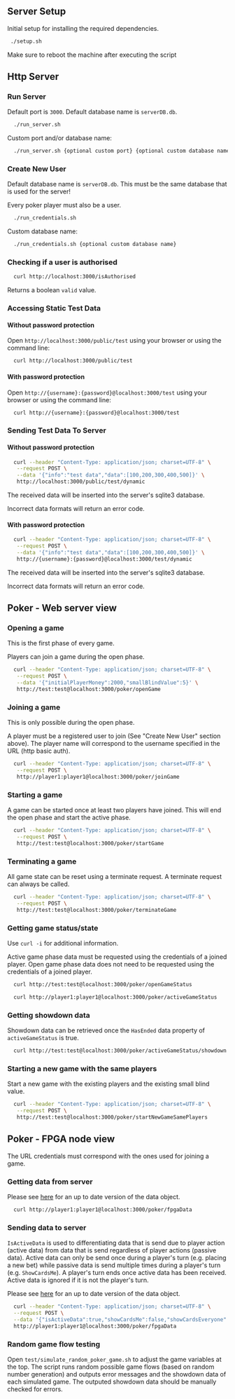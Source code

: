 ## Server Setup

Initial setup for installing the required dependencies.

```bash
 ./setup.sh
```

Make sure to reboot the machine after executing the script

## Http Server

### Run Server

Default port is `3000`.
Default database name is `serverDB.db`.

```bash
  ./run_server.sh
```

Custom port and/or database name:
```bash
  ./run_server.sh {optional custom port} {optional custom database name}
```

### Create New User

Default database name is `serverDB.db`.
This must be the same database that is used for the server!

Every poker player must also be a user.

```bash
  ./run_credentials.sh
```

Custom database name:
```bash
  ./run_credentials.sh {optional custom database name}
```

### Checking if a user is authorised

```bash
  curl http://localhost:3000/isAuthorised
```

Returns a boolean `valid` value.

### Accessing Static Test Data

#### Without password protection

Open `http://localhost:3000/public/test` using your browser or using the command line:

```bash
  curl http://localhost:3000/public/test
```

#### With password protection

Open `http://{username}:{password}@localhost:3000/test` using your browser or using the command line:

```bash
  curl http://{username}:{password}@localhost:3000/test
```

### Sending Test Data To Server

#### Without password protection

```bash
  curl --header "Content-Type: application/json; charset=UTF-8" \
   --request POST \
   --data '{"info":"test data","data":[100,200,300,400,500]}' \
   http://localhost:3000/public/test/dynamic
```
The received data will be inserted into the server's sqlite3 database.

Incorrect data formats will return an error code.

#### With password protection

```bash
  curl --header "Content-Type: application/json; charset=UTF-8" \
   --request POST \
   --data '{"info":"test data","data":[100,200,300,400,500]}' \
   http://{username}:{password}@localhost:3000/test/dynamic
```
The received data will be inserted into the server's sqlite3 database.

Incorrect data formats will return an error code.

## Poker - Web server view

### Opening a game

This is the first phase of every game.

Players can join a game during the open phase.

```bash
  curl --header "Content-Type: application/json; charset=UTF-8" \
   --request POST \
   --data '{"initialPlayerMoney":2000,"smallBlindValue":5}' \
   http://test:test@localhost:3000/poker/openGame
```

### Joining a game

This is only possible during the open phase.

A player must be a registered user to join (See "Create New User" section above).
The player name will correspond to the username specified in the URL (http basic auth).

```bash
  curl --header "Content-Type: application/json; charset=UTF-8" \
   --request POST \
   http://player1:player1@localhost:3000/poker/joinGame
```

### Starting a game

A game can be started once at least two players have joined.
This will end the open phase and start the active phase.

```bash
  curl --header "Content-Type: application/json; charset=UTF-8" \
   --request POST \
   http://test:test@localhost:3000/poker/startGame
```

### Terminating a game

All game state can be reset using a terminate request.
A terminate request can always be called.

```bash
  curl --header "Content-Type: application/json; charset=UTF-8" \
   --request POST \
   http://test:test@localhost:3000/poker/terminateGame
```

### Getting game status/state

Use ```curl -i``` for additional information.

Active game phase data must be requested using the credentials of a joined player.
Open game phase data does not need to be requested using the credentials of a joined player.

```bash
  curl http://test:test@localhost:3000/poker/openGameStatus
```

```bash
  curl http://player1:player1@localhost:3000/poker/activeGameStatus
```

### Getting showdown data

Showdown data can be retrieved once the `HasEnded` data property of `activeGameStatus` is true.

```bash
  curl http://test:test@localhost:3000/poker/activeGameStatus/showdown
```

### Starting a new game with the same players

Start a new game with the existing players and the existing small blind value.

```bash
  curl --header "Content-Type: application/json; charset=UTF-8" \
   --request POST \
   http://test:test@localhost:3000/poker/startNewGameSamePlayers
```

## Poker - FPGA node view

The URL credentials must correspond with the ones used for joining a game.

### Getting data from server

Please see [here](https://github.com/IBricchi/GamblingFPGAs/blob/master/server/poker_fpga.go) for an up to date version of the data object.

```bash
  curl http://player1:player1@localhost:3000/poker/fpgaData
```

### Sending data to server

`IsActiveData` is used to differentiating data that is send due to player action (active data)
from data that is send regardless of player actions (passive data). Active data can only be send
once during a player's turn (e.g. placing a new bet) while passive data is send multiple times during
a player's turn (e.g. `ShowCardsMe`). A player's turn ends once active data has been received. Active data
is ignored if it is not the player's turn.

Please see [here](https://github.com/IBricchi/GamblingFPGAs/blob/master/server/poker_fpga.go) for an up to date version of the data object.

```bash
  curl --header "Content-Type: application/json; charset=UTF-8" \
  --request POST \
  --data '{"isActiveData":true,"showCardsMe":false,"showCardsEveryone":false,"newTryPeek":false,"newTryPeekPlayerNumber":0,"newMoveType":"bet","newBetAmount":20}' \
  http://player1:player1@localhost:3000/poker/fpgaData
```

### Random game flow testing

Open `test/simulate_random_poker_game.sh` to adjust the game variables at the top.
The script runs random possible game flows (based on random number generation) and outputs error messages and the showdown data of each simulated game.
The outputed showdown data should be manually checked for errors.
